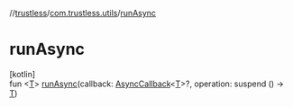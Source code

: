 //[trustless](../../index.md)/[com.trustless.utils](index.md)/[runAsync](run-async.md)

# runAsync

[kotlin]\
fun &lt;[T](run-async.md)&gt; [runAsync](run-async.md)(callback: [AsyncCallback](-async-callback/index.md)&lt;[T](run-async.md)&gt;?, operation: suspend () -&gt; [T](run-async.md))
